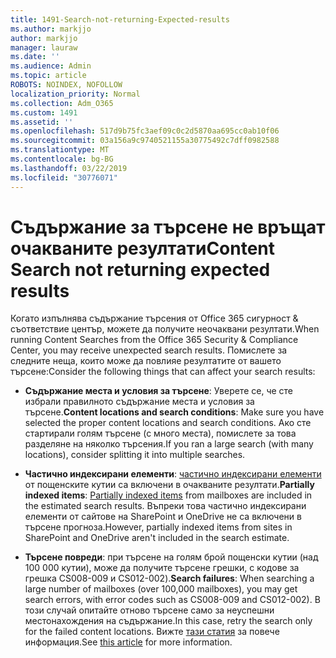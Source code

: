 ```yaml
---
title: 1491-Search-not-returning-Expected-results
ms.author: markjjo
author: markjjo
manager: lauraw
ms.date: ''
ms.audience: Admin
ms.topic: article
ROBOTS: NOINDEX, NOFOLLOW
localization_priority: Normal
ms.collection: Adm_O365
ms.custom: 1491
ms.assetid: ''
ms.openlocfilehash: 517d9b75fc3aef09c0c2d5870aa695cc0ab10f06
ms.sourcegitcommit: 03a156a9c9740521155a30775492c7dff0982588
ms.translationtype: MT
ms.contentlocale: bg-BG
ms.lasthandoff: 03/22/2019
ms.locfileid: "30776071"
---
```

# <a name="content-search-not-returning-expected-results"></a><span data-ttu-id="c2941-102">Съдържание за търсене не връщат очакваните резултати</span><span class="sxs-lookup"><span data-stu-id="c2941-102">Content Search not returning expected results</span></span>

<span data-ttu-id="c2941-103">Когато изпълнява съдържание търсения от Office 365 сигурност & съответствие център, можете да получите неочаквани резултати.</span><span class="sxs-lookup"><span data-stu-id="c2941-103">When running Content Searches from the Office 365 Security & Compliance Center, you may receive unexpected search results.</span></span> <span data-ttu-id="c2941-104">Помислете за следните неща, които може да повлияе резултатите от вашето търсене:</span><span class="sxs-lookup"><span data-stu-id="c2941-104">Consider the following things that can affect your search results:</span></span>

- <span data-ttu-id="c2941-105">**Съдържание места и условия за търсене**: Уверете се, че сте избрали правилното съдържание места и условия за търсене.</span><span class="sxs-lookup"><span data-stu-id="c2941-105">**Content locations and search conditions**: Make sure you have selected the proper content locations and search conditions.</span></span> <span data-ttu-id="c2941-106">Ако сте стартирали голям търсене (с много места), помислете за това разделяне на няколко търсения.</span><span class="sxs-lookup"><span data-stu-id="c2941-106">If you ran a large search (with many locations), consider splitting it into multiple searches.</span></span>

- <span data-ttu-id="c2941-107">**Частично индексирани елементи**: [частично индексирани елементи](https://docs.microsoft.com/office365/securitycompliance/partially-indexed-items-in-content-search) от пощенските кутии са включени в очакваните резултати.</span><span class="sxs-lookup"><span data-stu-id="c2941-107">**Partially indexed items**:  [Partially indexed items](https://docs.microsoft.com/office365/securitycompliance/partially-indexed-items-in-content-search) from mailboxes are included in the estimated search results.</span></span> <span data-ttu-id="c2941-108">Въпреки това частично индексирани елементи от сайтове на SharePoint и OneDrive не са включени в търсене прогноза.</span><span class="sxs-lookup"><span data-stu-id="c2941-108">However, partially indexed items from sites in SharePoint and OneDrive aren't included in the search estimate.</span></span>

- <span data-ttu-id="c2941-109">**Търсене повреди**: при търсене на голям брой пощенски кутии (над 100 000 кутии), може да получите търсене грешки, с кодове за грешка CS008-009 и CS012-002).</span><span class="sxs-lookup"><span data-stu-id="c2941-109">**Search failures**: When searching a large number of mailboxes (over 100,000 mailboxes), you may get search errors, with error codes such as CS008-009 and CS012-002).</span></span> <span data-ttu-id="c2941-110">В този случай опитайте отново търсене само за неуспешни местонахождения на съдържание.</span><span class="sxs-lookup"><span data-stu-id="c2941-110">In this case, retry the search only for the failed content locations.</span></span> <span data-ttu-id="c2941-111">Вижте [тази статия](https://docs.microsoft.com/office365/securitycompliance/retry-failed-content-search) за повече информация.</span><span class="sxs-lookup"><span data-stu-id="c2941-111">See  [this article](https://docs.microsoft.com/office365/securitycompliance/retry-failed-content-search) for more information.</span></span>
